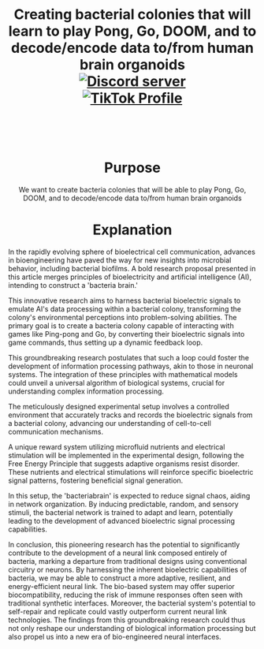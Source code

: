 <h1 align="center">Creating bacterial colonies that will learn to play Pong, Go, DOOM, and to decode/encode data to/from human brain organoids

<div align="center">
  <a href="https://discord.gg/HBHGvDxDmt">
    <img src="https://img.shields.io/static/v1?label=Metaverse%20Crowdsource&message=450%20Members&color=7289DA&logo=discord&style=for-the-badge" alt="Discord server">
  </a>
</div>


<div align="center">
  <a href="https://www.tiktok.com/@metaversecrowdsourcebr">
    <img src="https://img.shields.io/badge/TikTok-%40metaversecrowdsourcebr-ff0080?style=for-the-badge&logo=tiktok&logoColor=white&labelColor=000000" alt="TikTok Profile">
  </a>
</div>


<br>
<br>
<h1 align="center">Purpose</h1>

<p align="center">We want to create bacteria colonies that will be able to play Pong, Go, DOOM, and to decode/encode data to/from human brain organoids</p>

<h1 align="center">Explanation</h1>


In the rapidly evolving sphere of bioelectrical cell communication, advances in bioengineering have paved the way for new insights into microbial behavior, including bacterial biofilms. A bold research proposal presented in this article merges principles of bioelectricity and artificial intelligence (AI), intending to construct a 'bacteria brain.'

This innovative research aims to harness bacterial bioelectric signals to emulate AI's data processing within a bacterial colony, transforming the colony's environmental perceptions into problem-solving abilities. The primary goal is to create a bacteria colony capable of interacting with games like Ping-pong and Go, by converting their bioelectric signals into game commands, thus setting up a dynamic feedback loop.

This groundbreaking research postulates that such a loop could foster the development of information processing pathways, akin to those in neuronal systems. The integration of these principles with mathematical models could unveil a universal algorithm of biological systems, crucial for understanding complex information processing.

The meticulously designed experimental setup involves a controlled environment that accurately tracks and records the bioelectric signals from a bacterial colony, advancing our understanding of cell-to-cell communication mechanisms.

A unique reward system utilizing microfluid nutrients and electrical stimulation will be implemented in the experimental design, following the Free Energy Principle that suggests adaptive organisms resist disorder. These nutrients and electrical stimulations will reinforce specific bioelectric signal patterns, fostering beneficial signal generation.

In this setup, the 'bacteriabrain' is expected to reduce signal chaos, aiding in network organization. By inducing predictable, random, and sensory stimuli, the bacterial network is trained to adapt and learn, potentially leading to the development of advanced bioelectric signal processing capabilities.

In conclusion, this pioneering research has the potential to significantly contribute to the development of a neural link composed entirely of bacteria, marking a departure from traditional designs using conventional circuitry or neurons. By harnessing the inherent bioelectric capabilities of bacteria, we may be able to construct a more adaptive, resilient, and energy-efficient neural link. The bio-based system may offer superior biocompatibility, reducing the risk of immune responses often seen with traditional synthetic interfaces. Moreover, the bacterial system's potential to self-repair and replicate could vastly outperform current neural link technologies. The findings from this groundbreaking research could thus not only reshape our understanding of biological information processing but also propel us into a new era of bio-engineered neural interfaces.


<br>
<br>
<br>
<br>
